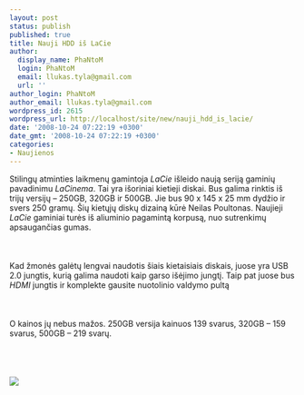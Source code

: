 ```yaml
---
layout: post
status: publish
published: true
title: Nauji HDD iš LaCie
author:
  display_name: PhaNtoM
  login: PhaNtoM
  email: llukas.tyla@gmail.com
  url: ''
author_login: PhaNtoM
author_email: llukas.tyla@gmail.com
wordpress_id: 2615
wordpress_url: http://localhost/site/new/nauji_hdd_is_lacie/
date: '2008-10-24 07:22:19 +0300'
date_gmt: '2008-10-24 07:22:19 +0300'
categories:
- Naujienos
---
```

<p>Stilingų atminties laikmenų gamintoja <i>LaCie</i> išleido naują seriją gaminių pavadinimu <i>LaCinema</i>. Tai yra išoriniai kietieji diskai. Bus galima rinktis iš trijų versijų – 250GB, 320GB ir 500GB. Jie bus 90 x 145 x 25 mm dydžio ir svers 250 gramų. Šių kietųjų diskų dizainą kūrė Neilas Poultonas. Naujieji <i>LaCie</i> gaminiai turės iš aliuminio pagamintą korpusą, nuo sutrenkimų apsaugančias gumas.<br />
<br><br />
<br>Kad žmonės galėtų lengvai naudotis šiais kietaisiais diskais, juose yra USB 2.0 jungtis, kurią galima naudoti kaip garso išėjimo jungtį. Taip pat juose bus <i>HDMI</i> jungtis ir komplekte gausite nuotolinio valdymo pultą<br />
<br><br />
<br>O kainos jų nebus mažos. 250GB versija kainuos 139 svarus, 320GB – 159 svarus, 500GB – 219 svarų.<br />
<br><br />
<br><br><img src="http://www.technews.lt/upl/Failai/LaCie_LaCinema_Rugged_HDD_02.jpg"><br><br />
<br><br />
<br></p>

